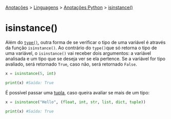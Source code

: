 <link rel="stylesheet" type="text/css" href="../../CSS/dark-theme.css">

[Anotações](../../) > [Linguagens](../Index.md) > [Anotações Python](./Index.md) > [isinstance()](./IsInstance.md)

# isinstance()

Além do [`type()`](./Type.md), outra forma de se verificar o tipo de uma variável é através da função `isinstance()`. Ao contrário do `type()`que só retorna o tipo de uma variável, o `isinstance()` vai receber dois argumentos: a variável analisada e um tipo que se deseja ver se ela pertence. Se a variável for tipo avaliado, será retornado `True`, caso não, será retornado `False`.

```python
x = isinstance(5, int)

print(x) #Saída: True
```

É possível passar uma [tupla](./Tuple.md), caso queira avaliar se mais de um tipo: 

```python
x = isinstance("Hello", (float, int, str, list, dict, tuple))

print(x) #Saída: True
```